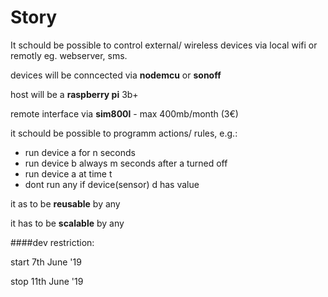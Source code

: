 # Story

It schould be possible to control external/ wireless devices via local wifi or remotly eg. webserver, sms.

devices will be conncected via **nodemcu** or **sonoff**

host will be a **raspberry pi** 3b+

remote interface via **sim800l** - max 400mb/month (3€)

it schould be possible to programm actions/ rules, e.g.:
 + run device a for n seconds
 + run device b always m seconds after a turned off
 + run device a at time t
 + dont run any if device(sensor) d has value


it as to be **reusable** by any

it has to be **scalable** by any

####dev restriction:

start 7th June '19

stop 11th June '19